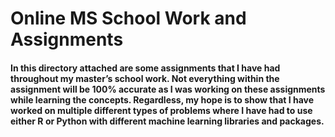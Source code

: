# Online MS School Work and Assignments


#### In this directory attached are some assignments that I have had throughout my master’s school work. Not everything within the assignment will be 100% accurate as I was working on these assignments while learning the concepts. Regardless, my hope is to show that I have worked on multiple different types of problems where I have had to use either R or Python with different machine learning libraries and packages. 


